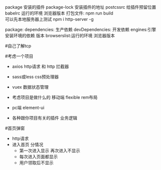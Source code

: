 package  安装的插件
package-lock  安装插件的地址
postcssrc  给插件预留位置
babelrc  运行的环境  浏览器版本
打包文件:
    npm run build  
    可以先本地服务器上测试    npm i http-server -g

package:
    dependencies: 生产依赖
    devDependencies: 开发依赖
    engines:引擎 安装环境的依赖  版本
    browserslist:运行的环境  浏览器版本

#自己了解tcp

#考虑一个项目
 - axios http请求 和 http 拦截器

 - sass或less css预处理器

 - vuex 数据状态管理

 - 考虑项目是做什么的  移动端  flexible rem布局

 - pc端 element-ui

 - 各种跟你项目有关的插件  业务逻辑

#首页弹窗
 - http请求
 - 进入首页  分情况
    - 第一次进入显示 再次进入不显示
    - 每次进入页面都显示
    - 用户领取后不显示

#
